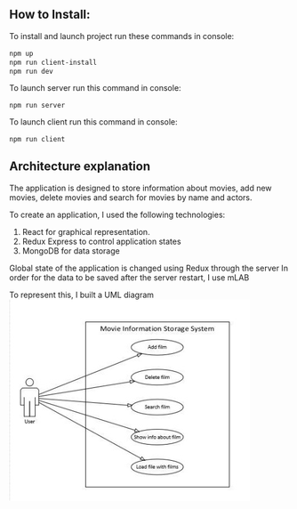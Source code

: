 
## How to Install:
To install and launch project run these commands in console:
```
npm up
npm run client-install
npm run dev

```
To launch server run this command in console: 
```
npm run server
```

To launch client run this command in console: 
```
npm run client
```
## Architecture explanation

The application is designed to store information about movies, add new movies, delete movies and search for movies by name and actors.

To create an application, I used the following technologies:
1. React for graphical representation.
2. Redux Express to control
application states
3. MongoDB for data storage

Global state of the application is changed using Redux through the server
In order for the data to be saved after the server restart, I use mLAB

To represent this, I built a UML diagram
![alt-текст][img]

[img]: https://github.com/PovDima/WebbyLab-test/blob/master/usecase.jpg

